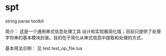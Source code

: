 # spt
string parse toolkit

简介：
	这是一个通用串式信息处理工具 设计和实现极简化版；目前只提供了处理字符串的基本模块封装。目的在于简化从串式信息中提取和处理的方式，
	
基本用法示例：
	见 test.test_op_file.lua
	 
